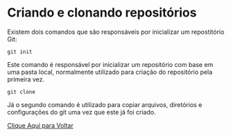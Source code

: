 # Criando e clonando repositórios

Existem dois comandos que são responsáveis por inicializar um repostitório Git:

```git init```

Este comando é responsável por inicializar um repositório com base em uma pasta local, normalmente utilizado para criação do repositório pela primeira vez.

```git clone```

Já o segundo comando é utilizado para copiar arquivos, diretórios e configurações do git uma vez que este já foi criado.

[Clique Aqui para Voltar](/README.md)